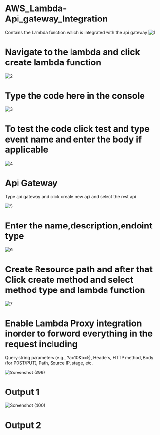 # AWS_Lambda-Api_gateway_Integration
Contains the Lambda function which is integrated with the api gateway
![1](https://github.com/user-attachments/assets/ada9086c-f30d-40d7-860a-e4efa90def3d)
# Navigate to the lambda and click create lambda function

![2](https://github.com/user-attachments/assets/723376f8-315c-47a9-8791-ba9b9073caa5)
# Type the code here in the console

![3](https://github.com/user-attachments/assets/4aa855ff-5309-4c95-8831-f32a7e7b17ba)
# To test the code click test and type event name and enter the body if applicable

![4](https://github.com/user-attachments/assets/de318845-6e5c-4ff9-8d1f-3be8fa6d2235)
# Api Gateway
Type api gateway and click create new api and select the rest api

![5](https://github.com/user-attachments/assets/1f697abd-c437-4752-8ecd-4819692932d7)
# Enter the name,description,endoint type

![6](https://github.com/user-attachments/assets/84fe0d10-efa2-47d0-94ca-8598ff88ab2c)
# Create Resource path and after that Click create method and select method type and lambda function 

![7](https://github.com/user-attachments/assets/74c11bdb-5884-433a-9ad5-2c20de5b6666)
# Enable Lambda Proxy integration inorder to forword everything in the request including
Query string parameters (e.g., ?a=10&b=5),
Headers,
HTTP method,
Body (for POST/PUT),
Path,
Source IP, stage, etc.

![Screenshot (399)](https://github.com/user-attachments/assets/4ded557a-6fb3-43d0-acea-2faec66b840a)
# Output 1
![Screenshot (400)](https://github.com/user-attachments/assets/3d2d5488-009c-4b2f-943e-de5e18364981)
# Output 2
